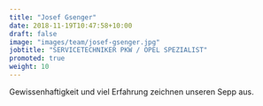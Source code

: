 ```yaml
---
title: "Josef Gsenger"
date: 2018-11-19T10:47:58+10:00
draft: false
image: "images/team/josef-gsenger.jpg"
jobtitle: "SERVICETECHNIKER PKW / OPEL SPEZIALIST"
promoted: true
weight: 10
---
```


Gewissenhaftigkeit und viel Erfahrung zeichnen unseren Sepp aus.

